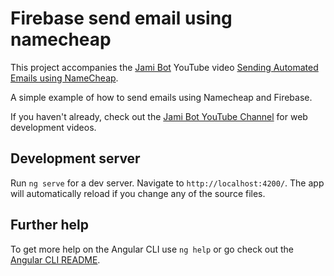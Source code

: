 # Firebase send email using namecheap

This project accompanies the [Jami Bot](https://jamibot.com) YouTube video [Sending Automated Emails using NameCheap](https://youtu.be/Q4xnfPKEbQQ).

A simple example of how to send emails using Namecheap and Firebase.

If you haven't already, check out the [Jami Bot YouTube Channel](https://youtube.com/c/JamiBot) for web development videos.

## Development server

Run `ng serve` for a dev server. Navigate to `http://localhost:4200/`. The app will automatically reload if you change any of the source files.

## Further help

To get more help on the Angular CLI use `ng help` or go check out the [Angular CLI README](https://github.com/angular/angular-cli/blob/master/README.md).
